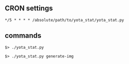 ## CRON settings

```
*/5 * * * * /absolute/path/to/yota_stat/yota_stat.py
```

## commands

```
$> ./yota_stat.py
```

```
$> ./yota_stat.py generate-img
```
